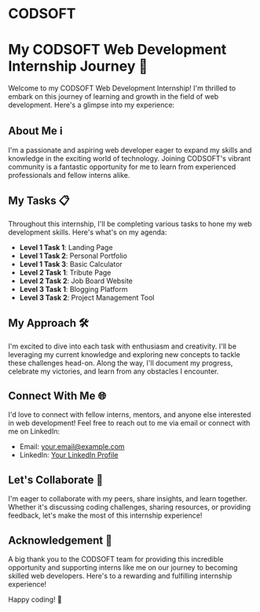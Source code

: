 # CODSOFT
# My CODSOFT Web Development Internship Journey 🚀

Welcome to my CODSOFT Web Development Internship! I'm thrilled to embark on this journey of learning and growth in the field of web development. Here's a glimpse into my experience:

## About Me ℹ️

I'm a passionate and aspiring web developer eager to expand my skills and knowledge in the exciting world of technology. Joining CODSOFT's vibrant community is a fantastic opportunity for me to learn from experienced professionals and fellow interns alike.

## My Tasks 📋

Throughout this internship, I'll be completing various tasks to hone my web development skills. Here's what's on my agenda:

- **Level 1 Task 1**: Landing Page
- **Level 1 Task 2**: Personal Portfolio
- **Level 1 Task 3**: Basic Calculator
- **Level 2 Task 1**: Tribute Page
- **Level 2 Task 2**: Job Board Website
- **Level 3 Task 1**: Blogging Platform
- **Level 3 Task 2**: Project Management Tool

## My Approach 🛠️

I'm excited to dive into each task with enthusiasm and creativity. I'll be leveraging my current knowledge and exploring new concepts to tackle these challenges head-on. Along the way, I'll document my progress, celebrate my victories, and learn from any obstacles I encounter.

## Connect With Me 🌐

I'd love to connect with fellow interns, mentors, and anyone else interested in web development! Feel free to reach out to me via email or connect with me on LinkedIn:

- Email: [your.email@example.com](mailto:your.email@example.com)
- LinkedIn: [Your LinkedIn Profile](https://www.linkedin.com/in/your-profile)

## Let's Collaborate 🤝

I'm eager to collaborate with my peers, share insights, and learn together. Whether it's discussing coding challenges, sharing resources, or providing feedback, let's make the most of this internship experience!

## Acknowledgement 🙏

A big thank you to the CODSOFT team for providing this incredible opportunity and supporting interns like me on our journey to becoming skilled web developers. Here's to a rewarding and fulfilling internship experience!

Happy coding! 🚀

